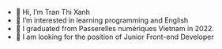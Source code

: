 - 👋 Hi, I’m Tran Thi Xanh
- 👀 I’m interested in learning programming and English
- 🌱 I graduated from Passerelles numériques Vietnam in 2022.
- 💞️ I am looking for the position of Junior Front-end Developer

<!---
xanhtran/xanhtran is a ✨ special ✨ repository because its `README.md` (this file) appears on your GitHub profile.
You can click the Preview link to take a look at your changes.
--->
